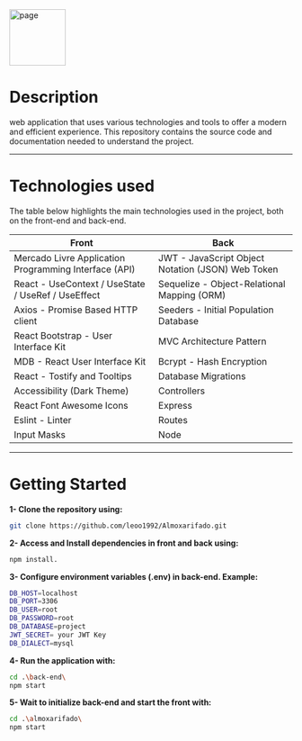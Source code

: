 
<img src="https://cdn-icons-gif.flaticon.com/10690/10690695.gif" alt="page" width="100" height="100">


# **Description**

web application that uses various technologies and tools to offer a modern and efficient experience. This repository contains the source code and documentation needed to understand the project.

___

# **Technologies used**
The table below highlights the main technologies used in the project, both on the front-end and back-end.

| **Front** | **Back**|
| ------ | ------ |
| Mercado Livre Application Programming Interface (API) | JWT - JavaScript Object Notation (JSON) Web Token|
| React - UseContext / UseState / UseRef / UseEffect | Sequelize - Object-Relational Mapping (ORM)  |
| Axios - Promise Based HTTP client | Seeders - Initial Population Database |
| React Bootstrap - User Interface Kit | MVC Architecture Pattern |
| MDB - React User Interface Kit | Bcrypt - Hash Encryption |
| React - Tostify and Tooltips| Database Migrations |
| Accessibility (Dark Theme) | Controllers  |
| React Font Awesome Icons | Express |
| Eslint - Linter | Routes |
| Input Masks | Node |

___

# **Getting Started**

**1- Clone the repository using:**
```sh
git clone https://github.com/leoo1992/Almoxarifado.git
```
**2- Access and Install dependencies in front and back using:** 
```sh
npm install.
```
**3- Configure environment variables (.env) in back-end. Example:**
```sh
DB_HOST=localhost
DB_PORT=3306
DB_USER=root
DB_PASSWORD=root
DB_DATABASE=project
JWT_SECRET= your JWT Key
DB_DIALECT=mysql
```
**4- Run the application with:**
```sh
cd .\back-end\
npm start
```

**5- Wait to initialize back-end and start the front with:**
```sh
cd .\almoxarifado\
npm start
```

